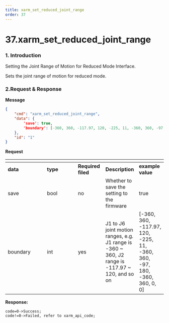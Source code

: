 ```yaml
---
title: xarm_set_reduced_joint_range
order: 37
---
```

# 37.xarm\_set\_reduced\_joint\_range

### 1. Introduction

Setting the Joint Range of Motion for Reduced Mode Interface.

Sets the joint range of motion for reduced mode.
 


###  2.Request & Response

**Message**



```json
{
    "cmd": "xarm_set_reduced_joint_range",
    "data": {
        'save': true, 
        'boundary': [-360, 360, -117.97, 120, -225, 11, -360, 360, -97, 180, -360, 360, 0, 0]
    },
    "id": "1"
}
```
    
**Request**





<table data-header-hidden><thead><tr><th width="121"></th><th width="98"></th><th width="72"></th><th></th><th></th></tr></thead><tbody><tr><td><strong>data</strong></td><td><strong>type</strong></td><td><strong>Required filed</strong></td><td><strong>Description</strong></td><td><strong>example value</strong></td></tr><tr><td>save</td><td>bool</td><td>no</td><td>Whether to save the setting to the firmware	</td><td>true</td></tr><tr><td>boundary</td><td>int</td><td>yes</td><td>J1 to J6 joint motion ranges, e.g. J1 range is -360 ~ 360, J2 range is -117.97 ~ 120, and so on</td><td>[-360, 360, -117.97, 120, -225, 11, -360, 360, -97, 180, -360, 360, 0, 0]</td></tr></tbody></table>








**Response:**     




```
code=0->Success;
code!=0->Failed, refer to xarm_api_code;
```












